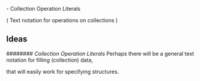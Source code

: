 ﻿\- Collection Operation Literals

( Text notation for operations on collections )
## **Ideas**


######## *Collection Operation Literals*
Perhaps there will be a general text notation for filling (collection) data,

that will easily work for specifying structures.

